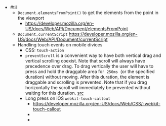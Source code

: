 - #til
	- `Document.elementsFromPoint()` to get the elements from the point in the viewport
		- https://developer.mozilla.org/en-US/docs/Web/API/Document/elementsFromPoint
	- `Document.currentScript` https://developer.mozilla.org/en-US/docs/Web/API/Document/currentScript
	- Handling touch events on mobile divices
		- CSS: `touch-action`
		- `preventScroll` is a convenient way to have both vertical drag and vertical scrolling coexist. Note that scroll will always have precedence over drag. To drag vertically the user will have to press and hold the draggable area for  `250ms`  (or the specified duration) without moving. After this duration, the element is draggable and scrolling is prevented. Note that if you drag horizontally the scroll will immediately be prevented without waiting for this duration. [src](https://use-gesture.netlify.app/docs/options/#drag)
		- Long press on iOS `webkit-touch-callout`
			- https://developer.mozilla.org/en-US/docs/Web/CSS/-webkit-touch-callout
			-
			-